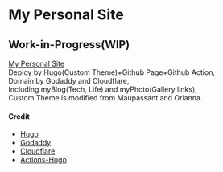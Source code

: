 # My Personal Site

Work-in-Progress(WIP)
----

[My Personal Site](https://www.noirprime.com/)<br/>
Deploy by Hugo(Custom Theme)+Github Page+Github Action,<br/>
Domain by Godaddy and Cloudflare,<br/>
Including myBlog(Tech, Life) and myPhoto(Gallery links),<br/>
Custom Theme is modified from Maupassant and Orianna.<br/>

#### Credit
- [Hugo](https://github.com/gohugoio/hugo)
- [Godaddy](https://www.godaddy.com/)
- [Cloudflare](https://www.cloudflare.com)
- [Actions-Hugo](https://github.com/peaceiris/actions-hugo)